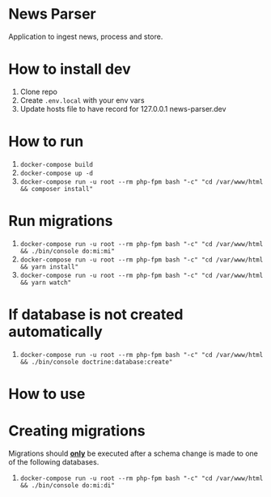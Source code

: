 # News Parser

Application to ingest news, process and store.

# How to install dev
1. Clone repo
2. Create `.env.local` with your env vars
3. Update hosts file to have record for 127.0.0.1 news-parser.dev

# How to run
1. `docker-compose build`
2. `docker-compose up -d`
3. `docker-compose run -u root --rm php-fpm bash "-c" "cd /var/www/html && composer install"`

# Run migrations
1. `docker-compose run -u root --rm php-fpm bash "-c" "cd /var/www/html && ./bin/console do:mi:mi"`
2. `docker-compose run -u root --rm php-fpm bash "-c" "cd /var/www/html && yarn install"`
3. `docker-compose run -u root --rm php-fpm bash "-c" "cd /var/www/html && yarn watch"`

# If database is not created automatically
1. `docker-compose run -u root --rm php-fpm bash "-c" "cd /var/www/html && ./bin/console doctrine:database:create"`

# How to use

# Creating migrations
Migrations should <u><b>only</b></u> be executed after a schema change is made to one of the following databases.

1. `docker-compose run -u root --rm php-fpm bash "-c" "cd /var/www/html && ./bin/console do:mi:di"`
